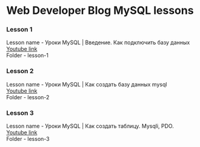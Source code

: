 # Web Developer Blog MySQL lessons

### Lesson 1

Lesson name - Уроки MySQL | Введение. Как подключить базу данных<br />
[Youtube link](https://youtu.be/pU2jXzPqqgk)<br />
Folder - lesson-1

### Lesson 2

Lesson name - Уроки MySQL | Как создать базу данных mysql<br/>
[Youtube link](https://youtu.be/iig9GSr1Fek)<br/>
Folder - lesson-2

### Lesson 3

Lesson name - Уроки MySQL | Как создать таблицу. Mysqli, PDO.<br/>
[Youtube link](https://youtu.be/w1n9eMgbyGQ)<br/>
Folder - lesson-3
